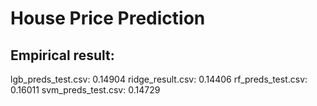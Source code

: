 # House Price Prediction
## Empirical result:
lgb_preds_test.csv: 0.14904
ridge_result.csv: 0.14406
rf_preds_test.csv: 0.16011
svm_preds_test.csv: 0.14729
